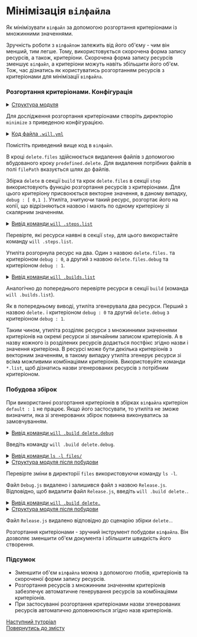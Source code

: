 # Мінімізація <code>вілфайлa</code>

Як мінімізувати <code>вілфайл</code> за допомогою розгортання критеріонами із множинними значеннями.

Зручність роботи з `вілфайлом` залежить від його об'єму - чим він менший, тим легше. Тому, використовується скорочена форма запису ресурсів, а також, критеріони. Скорочена форма запису ресурсів зменшує `вілфайл`, а критеріони можуть навіть збільшити його об'єм. Тож, час дізнатись як користуватись розгортанням ресурсів з критеріонами для мінімізації `вілфайла`.   

### Розгортання критеріонами. Конфігурація 

<details>
  <summary><u>Структура модуля</u></summary>

```
minimize
    ├── files
    │     ├── Debug.txt
    │     └── Release.js
    └── .will.yml

```

</details>

Для дослідження розгортання критеріонами створіть директорію `minimize` з приведеною конфігурацією.

<details>
  <summary><u>Код файла <code>.will.yml</code></u></summary>

```yaml
about :

  name : willFileMinimizing
  description : "To minimize will-file by short write form of criterions"
  version : 0.0.1

path :

  in : '.'
  out : 'out'
  fileToDelete.debug :
    criterion :
      debug : 1
    path : './files/Debug*'
  fileToDelete.release :
    criterion :
      debug : 0
    path : './files/Release*'

step  :

  delete.files :
    inherit : predefined.delete
    filePath : path::fileToDelete.*=1
    criterion :
      debug : [ 0,1 ]

build :

  delete :
    criterion :
      debug : [ 0,1 ]
    steps :
      - delete.*=1

```

</details>

Помістіть приведений вище код в `вілфайл`.

В кроці `delete.files` здійснюється видалення файлів з допомогою вбудованого кроку `predefined.delete`. Для видалення потрібних файлів в полі `filePath` вказується шлях до файлів.

Збірка `delete` в секції `build` та крок `delete.files` в секції `step` використовують функцію розгортання ресурсів з критеріонами. Для цього критеріону присвоюється векторне значення, в даному випадку, `debug : [ 0,1 ]`. Утиліта, зчитуючи такий ресурс, розгортає його на копії, що відрізняються назвою і мають по одному критеріону зі скалярним значенням. 

<details>
  <summary><u>Вивід команди <code>will .steps.list</code></u></summary>

```
[user@user ~]$ will .steps.list
...
step::delete.files.
  criterion :
    debug : 0
  opts :
    filePath : path::fileToDelete.*=1
  inherit :
    predefined.delete

step::delete.files.debug
  criterion :
    debug : 1
  opts :
    filePath : path::fileToDelete.*=1
  inherit :
    predefined.delete

```

</details>

Перевірте, які ресурси наявні в секції `step`, для цього використайте команду `will .steps.list`.

Утиліта розгорнула ресурс на два. Один з назвою `delete.files.` та критеріоном `debug : 0`, а другий з назвою `delete.files.debug` та критеріоном `debug : 1`.

<details>
  <summary><u>Вивід команди <code>will .builds.list</code></u></summary>

```
[user@user ~]$ will .builds.list
...
build::delete.
  criterion :
    debug : 0
  steps :
    delete.*=1

build::delete.debug
  criterion :
    debug : 1
  steps :
    delete.*=1

```

</details>

Аналогічно до попереднього перевірте ресурси в секції `build` (команда `will .builds.list`). 

Як в попередньому виводі, утиліта згенерувала два ресурси. Перший з назвою `delete.` i критеріоном `debug : 0` та другий `delete.debug` з критеріоном `debug : 1`.

Таким чином, утиліта розділяє ресурси з множинними значеннями критеріонів на окремі ресурси зі звичайним записом критеріонів. А в назву кожного із розділених ресурсів додається постфікс згідно назви і значення критеріона. В ресурсі може бути декілька критеріонів з векторним значенням, в такому випадку утиліта згенерує ресурси зі всіма можливими комбінаціями критеріонів. Використовуйте команди `*.list`, щоб дізнатись назви згенерованих ресурсів з потрібним критеріоном. 

### Побудова збірок

При використанні розгортання критеріонів в збірках `вілфайла` критеріон `default : 1` не працює. Якщо його застосувати, то утиліта не зможе визначити, яка зі згенерованих збірок повинна виконуватись за замовчуванням.   

<details>
  <summary><u>Вивід команди <code>will .build delete.debug</code></u></summary>

```
[user@user ~]$ will .build delete.debug
...
  Building module::willFileMinimizing / build::delete.debug
   - filesDelete 1 files at /path_to_file/files in 0.028s
  Built module::willFileMinimizing / build::delete.debug in 0.029s

```

</details>

Введіть команду `will .build delete.debug`.

<details>
  <summary><u>Вивід команди <code>ls -l files/</code></u></summary>

```
[user@user ~]$ ls -l files/
-rw-r--r-- 1 user user 301 Mar 17 08:33 Release

```

</details>
<details>
  <summary><u>Структура модуля після побудови</u></summary>

```
minimize
    ├── files
    │     └── Release.js
    └── .will.yml

```

</details>

Перевірте зміни в директорії `files` використовуючи команду `ls -l`.  

Файл `Debug.js` видалено і залишився файл з назвою `Release.js`. Відповідно, щоб видалити файл `Release.js`, введіть `will .build delete.`.  

<details>
  <summary><u>Вивід команди <code>will .build delete.</code></u></summary>

```
[user@user ~]$ will .build delete.
...
  Building module::willFileMinimizing / build::delete.
   - filesDelete 1 files at /path_to_file/files in 0.028s
  Built module::willFileMinimizing / build::delete. in 0.030s

```

</details>
<details>
  <summary><u>Структура модуля після побудови</u></summary>

```
minimize
    ├── files
    └── .will.yml

```

</details>

Файл `Release.js` видалено відповідно до сценарію збірки `delete.`.

Розгортання критеріонами - зручний інструмент побудови `вілфайла`. Він дозволяє зменшити об'єм документа і збільшити швидкість його створення.  

### Підсумок

- Зменшити об'єм `вілфайла` можна з допомогою ґлобів, критеріонів та скороченої форми запису ресурсів.
- Розгортання ресурсів з множинним значенням критеріонів забезпечує автоматичне генерування ресурсів за комбінаціями критеріонів.
- При застосуванні розгортання критеріонами назви згенерованих ресурсів автоматично доповнюються згідно назв критеріонів.

[Наступний туторіал](WillFileSplit.md)  
[Повернутись до змісту](../README.md#tutorials)
